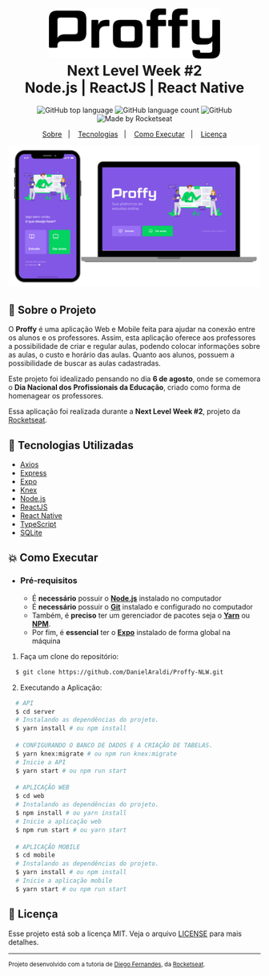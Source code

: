 <h1 align="center">
    <img alt="Proffy" src=".github/logo.svg" height="100px" />
    <br>Next Level Week #2<br/>
    Node.js | ReactJS | React Native
</h1>

<p align="center">
    <img alt="GitHub top language" src="https://img.shields.io/github/languages/top/DanielAraldi/Proffy-NLW?style=flat-square">
    <img alt="GitHub language count" src="https://img.shields.io/github/languages/count/DanielAraldi/Proffy-NLW?style=flat-square">
    <img alt="GitHub" src="https://img.shields.io/github/license/DanielAraldi/Proffy-NLW?style=flat-square">
    <img alt="Made by Rocketseat" src="https://img.shields.io/badge/made%20by-Rocketseat-%237519C1?style=flat-square"><br/>
</p>

<p align="center">
    <a href="#bookmark-sobre-o-projeto">Sobre</a>&nbsp;&nbsp;&nbsp;|&nbsp;&nbsp;&nbsp;
    <a href="#rocket-tecnologias-utilizadas">Tecnologias</a>&nbsp;&nbsp;&nbsp;|&nbsp;&nbsp;&nbsp;
    <a href="#boom-como-executar">Como Executar</a>&nbsp;&nbsp;&nbsp;|&nbsp;&nbsp;&nbsp;
    <a href="#memo-licença">Licença</a>
</p>

<p align="center">
    <img alt="Design do Projeto" width="650px" src="./.github/design.png" />
<p>

## :bookmark: Sobre o Projeto

O **Proffy** é uma aplicação Web e Mobile feita para ajudar na conexão entre os alunos e os professores. Assim, esta aplicação oferece aos professores a possibilidade de criar e regular aulas, podendo colocar informações sobre as aulas, o custo e horário das aulas. Quanto aos alunos, possuem a possibilidade de buscar as aulas cadastradas.

Este projeto foi idealizado pensando no dia **6 de agosto**, onde se comemora o **Dia Nacional dos Profissionais da Educação**, criado como forma de homenagear os professores.

Essa aplicação foi realizada durante a **Next Level Week #2**, projeto da [Rocketseat](https://rocketseat.com.br/).

## :rocket: Tecnologias Utilizadas

- [Axios](https://axios-http.com/)
- [Express](https://expressjs.com/)
- [Expo](https://expo.io/)
- [Knex](http://knexjs.org/)
- [Node.js](https://nodejs.org/en/)
- [ReactJS](https://reactjs.org/)
- [React Native](http://facebook.github.io/react-native/)
- [TypeScript](https://www.typescriptlang.org/)
- [SQLite](https://www.sqlite.org/)

## :boom: Como Executar

- ### **Pré-requisitos**

  - É **necessário** possuir o **[Node.js](https://nodejs.org/en/)** instalado no computador
  - É **necessário** possuir o **[Git](https://git-scm.com/)** instalado e configurado no computador
  - Também, é **preciso** ter um gerenciador de pacotes seja o **[Yarn](https://yarnpkg.com/)** ou **[NPM](https://www.npmjs.com/)**.
  - Por fim, é **essencial** ter o **[Expo](https://expo.io/)** instalado de forma global na máquina

1. Faça um clone do repositório:

```sh
  $ git clone https://github.com/DanielAraldi/Proffy-NLW.git
```

2. Executando a Aplicação:

```sh
  # API
  $ cd server
  # Instalando as dependências do projeto.
  $ yarn install # ou npm install

  # CONFIGURANDO O BANCO DE DADOS E A CRIAÇÃO DE TABELAS.
  $ yarn knex:migrate # ou npm run knex:migrate
  # Inicie a API
  $ yarn start # ou npm run start

  # APLICAÇÃO WEB
  $ cd web
  # Instalando as dependências do projeto.
  $ npm install # ou yarn install
  # Inicie a aplicação web
  $ npm run start # ou yarn start

  # APLICAÇÃO MOBILE
  $ cd mobile
  # Instalando as dependências do projeto.
  $ yarn install # ou npm install
  # Inicie a aplicação mobile
  $ yarn start # ou npm run start
```

## :memo: Licença

Esse projeto está sob a licença MIT. Veja o arquivo [LICENSE](LICENSE) para mais detalhes.

---

<sup>Projeto desenvolvido com a tutoria de [Diego Fernandes](https://github.com/diego3g), da [Rocketseat](https://rocketseat.com.br/).</sup>
